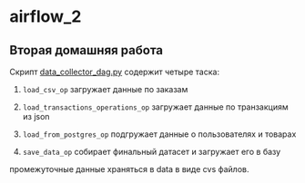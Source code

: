 # airflow_2

## Вторая домашняя работа

Скрипт [data_collector_dag.py](https://github.com/dimk00z/airflow_2/blob/master/dags/data_collector_dag.py) содержит четыре таска:

1. `load_csv_op` загружает данные по заказам

2. `load_transactions_operations_op` загружает данные по транзакциям из json

3. `load_from_postgres_op` подгружает данные о пользователях и товарах

4. `save_data_op` собирает финальный датасет и загружает его в базу

промежуточные данные храняться в data в виде cvs файлов.
